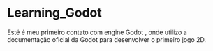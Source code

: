 # Learning_Godot
Esté é meu primeiro contato com engine Godot , onde utilizo a documentação oficial da Godot para desenvolver o primeiro jogo 2D.
